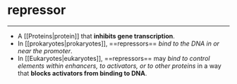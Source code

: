 # repressor
---
- A [[Proteins|protein]] that **inhibits gene transcription**. 
- In [[prokaryotes|prokaryotes]], ==repressors== *bind to the DNA in or near the promoter*. 
- In [[Eukaryotes|eukaryotes]], ==repressors== may *bind to control elements within enhancers, to activators, or to other proteins* in a way that **blocks activators from binding to DNA**.